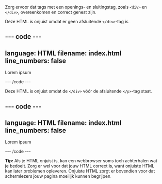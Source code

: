 Zorg ervoor dat tags met een openings- en sluitingstag, zoals `<div>` en `</div>`, overeenkomen en correct genest zijn.

Deze HTML is onjuist omdat er geen afsluitende `</div>`-tag is.

--- code ---
---
language: HTML
filename: index.html
line_numbers: false
---

<section>
<div><p>Lorem ipsum</p>
</section>

--- /code ---

Deze HTML is onjuist omdat de `</div>` vóór de afsluitende `</p>`-tag staat.

--- code ---
---
language: HTML
filename: index.html
line_numbers: false
---

<div><p>Lorem ipsum</div></p>

--- /code ---

**Tip:** Als je HTML onjuist is, kan een webbrowser soms toch achterhalen wat je bedoelt. Zorg er wel voor dat jouw HTML correct is, want onjuiste HTML kan later problemen opleveren. Onjuiste HTML zorgt er bovendien voor dat schermlezers jouw pagina moeilijk kunnen begrijpen.
